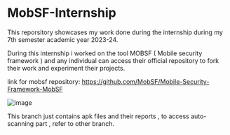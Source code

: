 # MobSF-Internship
This reporsitory showcases my work done during the internship during my 7th semester academic year 2023-24.

During this internship i worked on the tool MOBSF ( Mobile security framework ) and any individual can access their official repository to fork their work and experiment their projects.

link for mobsf repository:
https://github.com/MobSF/Mobile-Security-Framework-MobSF

![image](https://github.com/Mit076er/MobSF-Internship/assets/88765741/52b0cdbb-7b2a-4617-aa66-e17a8c5a1f09)


This branch just contains apk files and their reports , to access auto-scanning part , refer to other branch.

